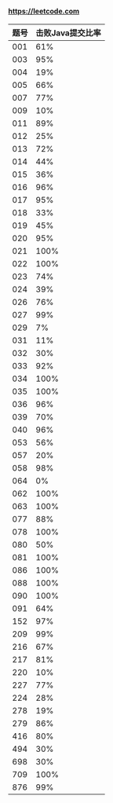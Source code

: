 #### https://leetcode.com

|    题号     |  击败Java提交比率 |
| ---------- | --- |
| 001        |  61% |
| 003        |  95% |
| 004        |  19% |
| 005        |  66% |
| 007        |  77% |
| 009        |  10% |
| 011        |  89% |
| 012        |  25% |
| 013        |  72% |
| 014        |  44% |
| 015        |  36% |
| 016        |  96% |
| 017        |  95% |
| 018        |  33% |
| 019        |  45% |
| 020        |  95% |
| 021        |  100% |
| 022        |  100% |
| 023        |  74% |
| 024        |  39% |
| 026        |  76% |
| 027        |  99% |
| 029        |  7% |
| 031        |  11% |
| 032        |  30% |
| 033        |  92% |
| 034        |  100% |
| 035        |  100% |
| 036        |  96% |
| 039        |  70% |
| 040        |  96% |
| 053        |  56% |
| 057        |  20% |
| 058        |  98% |
| 064        |  0% |
| 062        |  100% |
| 063        |  100% |
| 077        |  88% |
| 078        |  100% |
| 080        |  50% |
| 081        |  100% |
| 086        |  100% |
| 088        |  100% |
| 090        |  100% |
| 091        |  64% |
| 152        |  97% |
| 209        |  99% |
| 216        |  67% |
| 217        |  81% |
| 220        |  10% |
| 227        |  77% |
| 224        |  28% |
| 278        |  19% |
| 279        |  86% |
| 416        |  80% |
| 494        |  30% |
| 698        |  30% |
| 709        |  100% |
| 876        |  99% |


